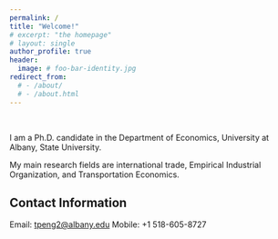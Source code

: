 ```yaml
---
permalink: /
title: "Welcome!"
# excerpt: "the homepage"
# layout: single
author_profile: true
header:
  image: # foo-bar-identity.jpg
redirect_from: 
  # - /about/
  # - /about.html
---
```


<br />

I am a Ph.D. candidate in the Department of Economics, University at Albany, State University.

My main research fields are international trade, Empirical Industrial Organization, and Transportation Economics.

## Contact Information

Email: tpeng2@albany.edu
Mobile: +1 518-605-8727 
